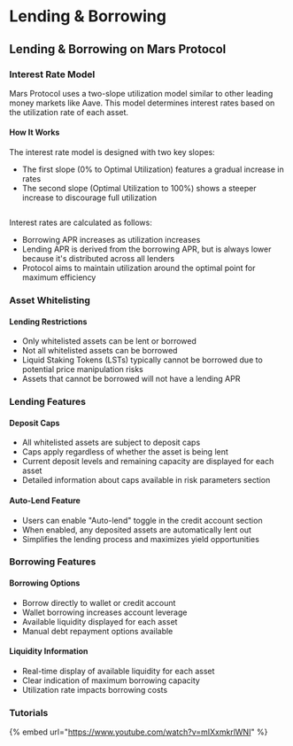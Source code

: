 # Lending & Borrowing

## Lending & Borrowing on Mars Protocol

### Interest Rate Model

Mars Protocol uses a two-slope utilization model similar to other leading money markets like Aave. This model determines interest rates based on the utilization rate of each asset.

#### How It Works

The interest rate model is designed with two key slopes:

* The first slope (0% to Optimal Utilization) features a gradual increase in rates
* The second slope (Optimal Utilization to 100%) shows a steeper increase to discourage full utilization

<figure><img src=".gitbook/assets/Screenshot 2024-12-17 at 7.35.31 PM.png" alt=""><figcaption></figcaption></figure>

Interest rates are calculated as follows:

* Borrowing APR increases as utilization increases
* Lending APR is derived from the borrowing APR, but is always lower because it's distributed across all lenders
* Protocol aims to maintain utilization around the optimal point for maximum efficiency

### Asset Whitelisting

#### Lending Restrictions

* Only whitelisted assets can be lent or borrowed
* Not all whitelisted assets can be borrowed
* Liquid Staking Tokens (LSTs) typically cannot be borrowed due to potential price manipulation risks
* Assets that cannot be borrowed will not have a lending APR

### Lending Features

#### Deposit Caps

* All whitelisted assets are subject to deposit caps
* Caps apply regardless of whether the asset is being lent
* Current deposit levels and remaining capacity are displayed for each asset
* Detailed information about caps available in risk parameters section

#### Auto-Lend Feature

* Users can enable "Auto-lend" toggle in the credit account section
* When enabled, any deposited assets are automatically lent out
* Simplifies the lending process and maximizes yield opportunities

### Borrowing Features

#### Borrowing Options

* Borrow directly to wallet or credit account
* Wallet borrowing increases account leverage
* Available liquidity displayed for each asset
* Manual debt repayment options available

#### Liquidity Information

* Real-time display of available liquidity for each asset
* Clear indication of maximum borrowing capacity
* Utilization rate impacts borrowing costs

### Tutorials

{% embed url="https://www.youtube.com/watch?v=mIXxmkrlWNI" %}

